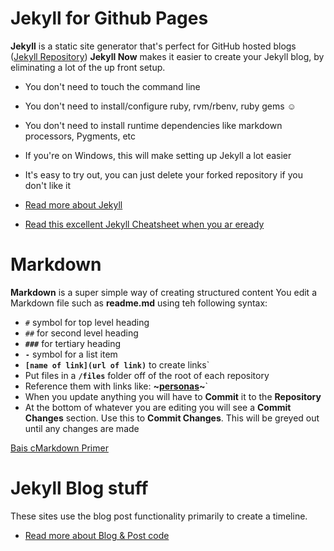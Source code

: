 
# Jekyll for Github Pages

**Jekyll** is a static site generator that's perfect for GitHub hosted blogs ([Jekyll Repository](https://github.com/jekyll/jekyll))
**Jekyll Now** makes it easier to create your Jekyll blog, by eliminating a lot of the up front setup.

- You don't need to touch the command line
- You don't need to install/configure ruby, rvm/rbenv, ruby gems :relaxed:
- You don't need to install runtime dependencies like markdown processors, Pygments, etc
- If you're on Windows, this will make setting up Jekyll a lot easier
- It's easy to try out, you can just delete your forked repository if you don't like it

- [Read more about Jekyll](jekyll)
- [Read this excellent Jekyll Cheatsheet when you ar eready](https://devhints.io/jekyll)

# Markdown
**Markdown** is a super simple way of creating structured content
You edit a Markdown file such as **readme.md** using teh following syntax:


- ```#```   symbol for top level heading
- ```##```   for second level heading
- **```###```**   for tertiary heading
- **```-```**   symbol for a list item
- **```[name of link](url of link)```** to create links`
- Put files in a **```/files```** folder off of the root of each repository
- Reference them with links like: **~[personas](/files/personas.pdf)~**`
- When you update anything you will have to **Commit** it to the **Repository**
- At the bottom of whatever you are editing you will see a **Commit Changes** section. Use this to **Commit Changes**. This will be greyed out until any changes are made


[Bais cMarkdown Primer](https://github.com/adam-p/markdown-here/wiki/Markdown-Cheatsheet)

# Jekyll Blog stuff
These sites use the blog post functionality primarily to create a timeline.

- [Read more about Blog & Post code](blog)  
